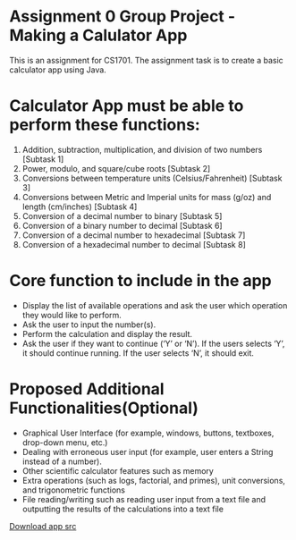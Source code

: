 # Assignment 0 Group Project - Making a Calulator App
This is an assignment for CS1701. The assignment task is to create a basic calculator app using Java.

# Calculator App must be able to perform these functions:
1. Addition, subtraction, multiplication, and division of two numbers [Subtask 1]
2. Power, modulo, and square/cube roots [Subtask 2]
3. Conversions between temperature units (Celsius/Fahrenheit) [Subtask 3]
4. Conversions between Metric and Imperial units for mass (g/oz) and length (cm/inches) [Subtask 4]
5. Conversion of a decimal number to binary [Subtask 5]
6. Conversion of a binary number to decimal [Subtask 6]
7. Conversion of a decimal number to hexadecimal [Subtask 7]
8. Conversion of a hexadecimal number to decimal [Subtask 8]

# Core function to include in the app
- Display the list of available operations and ask the user which operation they would like to perform.
- Ask the user to input the number(s).
- Perform the calculation and display the result.
- Ask the user if they want to continue (‘Y’ or ‘N’). If the users selects ‘Y’, it should continue running. If
the user selects ‘N’, it should exit.

# Proposed Additional Functionalities(Optional)
- Graphical User Interface (for example, windows, buttons, textboxes, drop-down menu, etc.)
- Dealing with erroneous user input (for example, user enters a String instead of a number).
- Other scientific calculator features such as memory
- Extra operations (such as logs, factorial, and primes), unit conversions, and trigonometric functions
- File reading/writing such as reading user input from a text file and outputting the results of the
calculations into a text file

<a href="/App.java" download="App.java">Download app src</a>
